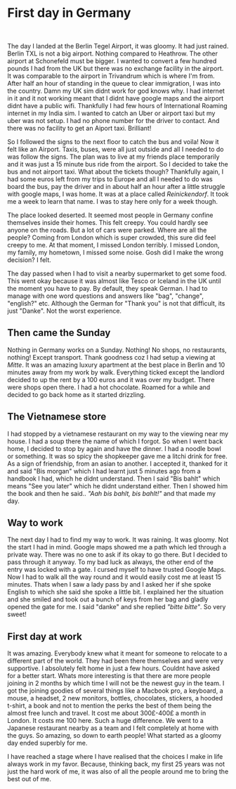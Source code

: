 # First day in Germany

&nbsp;

The day I landed at the Berlin Tegel Airport, it was gloomy. It had just rained. Berlin TXL is not a big airport. Nothing compared to Heathrow. The other airport at Schonefeld must be bigger. I wanted to convert a few hundred pounds I had from the UK but there was no exchange facility in the airport. It was comparable to the airport in Trivandrum which is where I'm from. After half an hour of standing in the queue to clear immigration, I was into the country. Damn my UK sim didnt work for god knows why. I had internet in it and it not working meant that I didnt have google maps and the airport didnt have a public wifi. Thankfully I had few hours of International Roaming internet in my India sim. I wanted to catch an Uber or airport taxi but my uber was not setup. I had no phone number for the driver to contact. And there was no facility to get an Aiport taxi. Brilliant!

So I followed the signs to the next floor to catch the bus and voila! Now it felt like an Airport. Taxis, buses, were all just outside and all I needed to do was follow the signs. The plan was to live at my friends place temporarily and it was just a 15 minute bus ride from the airport. So I decided to take the bus and not airport taxi. What about the tickets though? Thankfully again, I had some euros left from my trips to Europe and all I needed to do was board the bus, pay the driver and in about half an hour after a little struggle with google maps, I was home. It was at a place called *Reinickendorf*. It took me a week to learn that name. I was to stay here only for a week though.

The place looked deserted. It seemed most people in Germany confine themselves inside their homes. This felt creepy. You could hardly see anyone on the roads. But a lot of cars were parked. Where are all the people? Coming from London which is super crowded, this sure did feel creepy to me. At that moment, I missed London terribly. I missed London, my family, my hometown, I missed some noise. Gosh did I make the wrong decision? I felt.

The day passed when I had to visit a nearby supermarket to get some food. This went okay because it was almost like Tesco or Iceland in the UK until the moment you have to pay. By default, they speak German. I had to manage with one word questions and answers like "bag", "change", "english?" etc. Although the German for "Thank you" is not that difficult, its just "Danke". Not the worst experience.

## Then came the Sunday

Nothing in Germany works on a Sunday. Nothing! No shops, no restaurants, nothing! Except transport. Thank goodness coz I had setup a viewing at *Mitte*. It was an amazing luxury apartment at the best place in Berlin and 10 minutes away from my work by walk. Everything ticked except the landlord decided to up the rent by a 100 euros and it was over my budget. There were shops open there. I had a hot chocolate. Roamed for a while and decided to go back home as it started drizzling.

## The Vietnamese store

I had stopped by a vietnamese restaurant on my way to the viewing near my house. I had a soup there the name of which I forgot. So when I went back home, I decided to stop by again and have the dinner. I had a noodle bowl or something. It was so spicy the shopkeeper gave me a litchi drink for free. As a sign of friendship, from an asian to another. I accepted it, thanked for it and said "Bis morgan" which I had learnt just 5 minutes ago from a handbook I had, which he didnt understand. Then I said "Bis bahlt" which means "See you later" which he didnt understand either. Then I showed him the book and then he said.. *"Aah bis bahlt, bis bahlt!"* and that made my day.

## Way to work

The next day I had to find my way to work. It was raining. It was gloomy. Not the start I had in mind. Google maps showed me a path which led through a private way. There was no one to ask if its okay to go there. But I decided to pass through it anyway. To my bad luck as always, the other end of the entry was locked with a gate. I cursed myself to have trusted Google Maps. Now I had to walk all the way round and it would easily cost me at least 15 minutes. Thats when I saw a lady pass by and I asked her if she spoke English to which she said she spoke a little bit. I explained her the situation and she smiled and took out a bunch of keys from her bag and gladly opened the gate for me. I said "danke" and she replied *"bitte bitte"*. So very sweet!

## First day at work

It was amazing. Everybody knew what it meant for someone to relocate to a different part of the world. They had been there themselves and were very supportive. I absolutely felt home in just a few hours. Couldnt have asked for a better start. Whats more interesting is that there are more people joining in 2 months by which time I will not be the newest guy in the team. I got the joining goodies of several things like a Macbook pro, a keyboard, a mouse, a headset, 2 new monitors, bottles, chocolates, stickers, a hooded t-shirt, a book and not to mention the perks the best of them being the almost free lunch and travel. It cost me about 300£-400£ a month in London. It costs me 100 here. Such a huge difference. We went to a Japanese restaurant nearby as a team and I felt completely at home with the guys. So amazing, so down to earth people! What started as a gloomy day ended superbly for me.

I have reached a stage where I have realised that the choices I make in life always work in my favor. Because, thinking back, my first 25 years was not just the hard work of me, it was also of all the people around me to bring the best out of me.